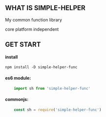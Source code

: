 ## WHAT IS SIMPLE-HELPER
My common function library  

core platform independent  

## GET START

#### install
```npm install -D simple-helper-func  ```

#### es6 module:  
```javascript
    import sh from 'simple-helper-func'  
```

#### commonjs:  
```javascript
    const sh = require('simple-helper-func') 
``` 



